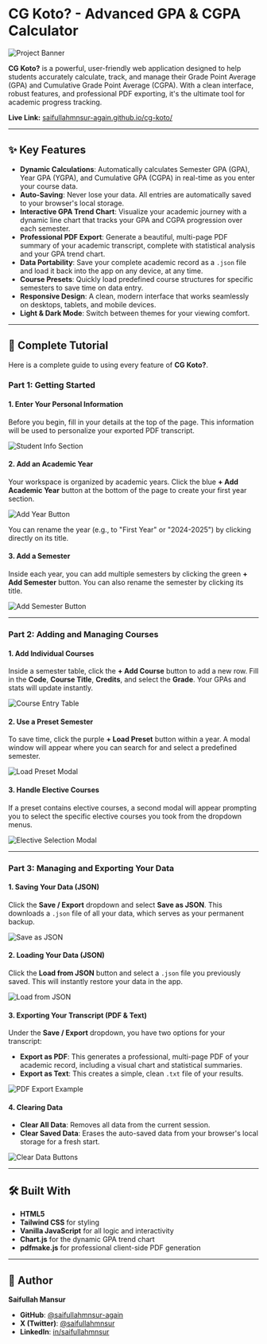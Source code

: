 # CG Koto? - Advanced GPA & CGPA Calculator

![Project Banner](screenshots/banner.png "CG Koto? Banner")

**CG Koto?** is a powerful, user-friendly web application designed to help students accurately calculate, track, and manage their Grade Point Average (GPA) and Cumulative Grade Point Average (CGPA). With a clean interface, robust features, and professional PDF exporting, it's the ultimate tool for academic progress tracking.

**Live Link:** [saifullahmnsur-again.github.io/cg-koto/](https://saifullahmnsur-again.github.io/cg-koto/)

---

## ✨ Key Features

* **Dynamic Calculations**: Automatically calculates Semester GPA (GPA), Year GPA (YGPA), and Cumulative GPA (CGPA) in real-time as you enter your course data.
* **Auto-Saving**: Never lose your data. All entries are automatically saved to your browser's local storage.
* **Interactive GPA Trend Chart**: Visualize your academic journey with a dynamic line chart that tracks your GPA and CGPA progression over each semester.
* **Professional PDF Export**: Generate a beautiful, multi-page PDF summary of your academic transcript, complete with statistical analysis and your GPA trend chart.
* **Data Portability**: Save your complete academic record as a `.json` file and load it back into the app on any device, at any time.
* **Course Presets**: Quickly load predefined course structures for specific semesters to save time on data entry.
* **Responsive Design**: A clean, modern interface that works seamlessly on desktops, tablets, and mobile devices.
* **Light & Dark Mode**: Switch between themes for your viewing comfort.

---

## 🚀 Complete Tutorial

Here is a complete guide to using every feature of **CG Koto?**.

### **Part 1: Getting Started**

#### **1. Enter Your Personal Information**
Before you begin, fill in your details at the top of the page. This information will be used to personalize your exported PDF transcript.

![Student Info Section](screenshots/tutorial-info.png "Student Info Section")

#### **2. Add an Academic Year**
Your workspace is organized by academic years. Click the blue **+ Add Academic Year** button at the bottom of the page to create your first year section.

![Add Year Button](screenshots/tutorial-add-year.png "Add Year Button")

You can rename the year (e.g., to "First Year" or "2024-2025") by clicking directly on its title.

#### **3. Add a Semester**
Inside each year, you can add multiple semesters by clicking the green **+ Add Semester** button. You can also rename the semester by clicking its title.

![Add Semester Button](screenshots/tutorial-add-semester.png "Add Semester Button")

---

### **Part 2: Adding and Managing Courses**

#### **1. Add Individual Courses**
Inside a semester table, click the **+ Add Course** button to add a new row. Fill in the **Code**, **Course Title**, **Credits**, and select the **Grade**. Your GPAs and stats will update instantly.

![Course Entry Table](screenshots/tutorial-courses.png "Course Entry Table")

#### **2. Use a Preset Semester**
To save time, click the purple **+ Load Preset** button within a year. A modal window will appear where you can search for and select a predefined semester.

![Load Preset Modal](screenshots/tutorial-preset-modal.png "Load Preset Modal")

#### **3. Handle Elective Courses**
If a preset contains elective courses, a second modal will appear prompting you to select the specific elective courses you took from the dropdown menus.

![Elective Selection Modal](screenshots/tutorial-elective-modal.png "Elective Selection Modal")

---

### **Part 3: Managing and Exporting Your Data**

#### **1. Saving Your Data (JSON)**
Click the **Save / Export** dropdown and select **Save as JSON**. This downloads a `.json` file of all your data, which serves as your permanent backup.

![Save as JSON](screenshots/tutorial-save-json.png "Save as JSON")

#### **2. Loading Your Data (JSON)**
Click the **Load from JSON** button and select a `.json` file you previously saved. This will instantly restore your data in the app.

![Load from JSON](screenshots/tutorial-load-json.png "Load from JSON")

#### **3. Exporting Your Transcript (PDF & Text)**
Under the **Save / Export** dropdown, you have two options for your transcript:

* **Export as PDF**: This generates a professional, multi-page PDF of your academic record, including a visual chart and statistical summaries.
* **Export as Text**: This creates a simple, clean `.txt` file of your results.

![PDF Export Example](screenshots/tutorial-pdf.png "PDF Export Example")

#### **4. Clearing Data**
* **Clear All Data**: Removes all data from the current session.
* **Clear Saved Data**: Erases the auto-saved data from your browser's local storage for a fresh start.

![Clear Data Buttons](screenshots/tutorial-clear-buttons.png "Clear Data Buttons")

---

## 🛠️ Built With

* **HTML5**
* **Tailwind CSS** for styling
* **Vanilla JavaScript** for all logic and interactivity
* **Chart.js** for the dynamic GPA trend chart
* **pdfmake.js** for professional client-side PDF generation

---

## 👤 Author

**Saifullah Mansur**
* **GitHub**: [@saifullahmnsur-again](https://github.com/saifullahmnsur-again)
* **X (Twitter)**: [@saifullahmnsur](https://x.com/saifullahmnsur)
* **LinkedIn**: [in/saifullahmnsur](https://linkedin.com/in/saifullahmnsur)